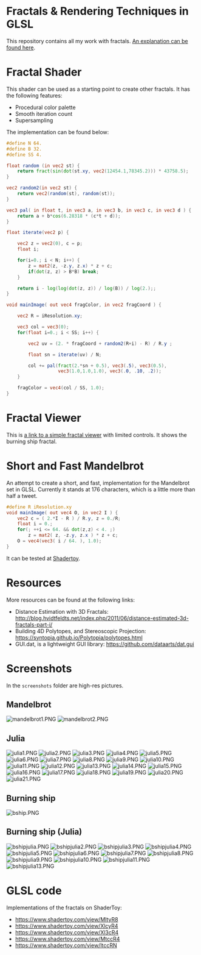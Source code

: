 ﻿# Fractals & Rendering Techniques in GLSL

This repository contains all my work with fractals. [An explanation can be found here](https://darkeclipz.github.io/fractals/paper/Fractals%20&%20Rendering%20Techniques.html).

# Fractal Shader

This shader can be used as a starting point to create other fractals. It has the following features:

 * Procedural color palette
 * Smooth iteration count
 * Supersampling

The implementation can be found below:

```glsl
#define N 64.
#define B 32.
#define SS 4.

float random (in vec2 st) {
    return fract(sin(dot(st.xy, vec2(12454.1,78345.2))) * 43758.5);
}

vec2 random2(in vec2 st) {
    return vec2(random(st), random(st));    
}

vec3 pal( in float t, in vec3 a, in vec3 b, in vec3 c, in vec3 d ) {
    return a + b*cos(6.28318 * (c*t + d));
}

float iterate(vec2 p) {

    vec2 z = vec2(0), c = p;
    float i;

    for(i=0.; i < N; i++) {
        z = mat2(z, -z.y, z.x) * z + c;
        if(dot(z, z) > B*B) break;
    }

    return i - log(log(dot(z, z)) / log(B)) / log(2.);;     
}

void mainImage( out vec4 fragColor, in vec2 fragCoord ) {

    vec2 R = iResolution.xy;

    vec3 col = vec3(0);
    for(float i=0.; i < SS; i++) {

        vec2 uv = (2. * fragCoord + random2(R+i) - R) / R.y ;

        float sn = iterate(uv) / N;   

        col += pal(fract(2.*sn + 0.5), vec3(.5), vec3(0.5), 
                   vec3(1.0,1.0,1.0), vec3(.0, .10, .2));
    }

    fragColor = vec4(col / SS, 1.0);
}
```

# Fractal Viewer
 
This is [a link to a simple fractal viewer](https://darkeclipz.github.io/fractals/viewer/index.html) with limited controls. It shows the burning ship fractal. 

# Short and Fast Mandelbrot

An attempt to create a short, and fast, implementation for the Mandelbrot set in GLSL. Currently it stands at 176 characters, which is a little more than half a tweet.

```glsl
#define R iResolution.xy
void mainImage( out vec4 O, in vec2 I ) {
    vec2 c = ( 2.*I - R ) / R.y, z = 0./R; 
    float i = 0.;
	for(; ++i <= 64. && dot(z,z) < 4. ;)
        z = mat2( z, -z.y, z.x ) * z + c;
    O = vec4(vec3( i / 64. ), 1.0);
}
```

It can be tested at [Shadertoy](https://www.shadertoy.com/new).

# Resources

More resources can be found at the following links:
 
 * Distance Estimation with 3D Fractals: http://blog.hvidtfeldts.net/index.php/2011/06/distance-estimated-3d-fractals-part-i/
 * Building 4D Polytopes, and Stereoscopic Projection: https://syntopia.github.io/Polytopia/polytopes.html
 * GUI.dat, is a lightweight GUI library: https://github.com/dataarts/dat.gui
 
# Screenshots

In the `screenshots` folder are high-res pictures.

## Mandelbrot

![mandelbrot1.PNG](screenshots/mandelbrot1.PNG)
![mandelbrot2.PNG](screenshots/mandelbrot2.PNG)

## Julia

![julia1.PNG](screenshots/julia1.PNG)
![julia2.PNG](screenshots/julia2.PNG)
![julia3.PNG](screenshots/julia3.PNG)
![julia4.PNG](screenshots/julia4.PNG)
![julia5.PNG](screenshots/julia5.PNG)
![julia6.PNG](screenshots/julia6.PNG)
![julia7.PNG](screenshots/julia7.PNG)
![julia8.PNG](screenshots/julia8.PNG)
![julia9.PNG](screenshots/julia9.PNG)
![julia10.PNG](screenshots/julia10.PNG)
![julia11.PNG](screenshots/julia11.PNG)
![julia12.PNG](screenshots/julia12.PNG)
![julia13.PNG](screenshots/julia13.PNG)
![julia14.PNG](screenshots/julia14.PNG)
![julia15.PNG](screenshots/julia15.PNG)
![julia16.PNG](screenshots/julia16.PNG)
![julia17.PNG](screenshots/julia17.PNG)
![julia18.PNG](screenshots/julia18.PNG)
![julia19.PNG](screenshots/julia19.PNG)
![julia20.PNG](screenshots/julia20.PNG)
![julia21.PNG](screenshots/julia21.PNG)

## Burning ship

![bship.PNG](screenshots/bship.PNG)

## Burning ship (Julia)

![bshipjulia.PNG](screenshots/bshipjulia.PNG)
![bshipjulia2.PNG](screenshots/bshipjulia2.PNG)
![bshipjulia3.PNG](screenshots/bshipjulia3.PNG)
![bshipjulia4.PNG](screenshots/bshipjulia4.PNG)
![bshipjulia5.PNG](screenshots/bshipjulia5.PNG)
![bshipjulia6.PNG](screenshots/bshipjulia6.PNG)
![bshipjulia7.PNG](screenshots/bshipjulia7.PNG)
![bshipjulia8.PNG](screenshots/bshipjulia8.PNG)
![bshipjulia9.PNG](screenshots/bshipjulia9.PNG)
![bshipjulia10.PNG](screenshots/bshipjulia10.PNG)
![bshipjulia11.PNG](screenshots/bshipjulia11.PNG)
![bshipjulia13.PNG](screenshots/bshipjulia13.PNG)

 # GLSL code
 
Implementations of the fractals on ShaderToy:

 * https://www.shadertoy.com/view/MltyR8
 * https://www.shadertoy.com/view/XlcyR4
 * https://www.shadertoy.com/view/Xl3cR4
 * https://www.shadertoy.com/view/MtccR4
 * https://www.shadertoy.com/view/ltccRN
